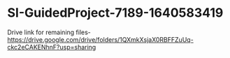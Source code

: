 # SI-GuidedProject-7189-1640583419
Drive link for remaining files- https://drive.google.com/drive/folders/1QXmkXsjaX0RBFFZuUq-ckc2eCAKENhnF?usp=sharing
